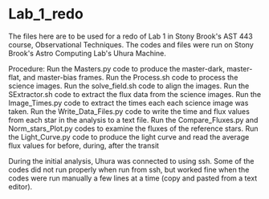 # Lab_1_redo

The files here are to be used for a redo of Lab 1 in Stony Brook's AST 443 course, Observational Techniques. The codes and files were run on Stony Brook's Astro Computing Lab's Uhura Machine.

Procedure:
Run the Masters.py code to produce the master-dark, master-flat, and master-bias frames.
Run the Process.sh code to process the science images.
Run the solve_field.sh code to align the images.
Run the SExtractor.sh code to extract the flux data from the science images.
Run the Image_Times.py code to extract the times each each science image was taken.
Run the Write_Data_Files.py code to write the time and flux values from each star in the analysis to a text file.
Run the Compare_Fluxes.py and Norm_stars_Plot.py codes to examine the fluxes of the reference stars.
Run the Light_Curve.py code to produce the light curve and read the average flux values for before, during, after the transit

During the initial analysis, Uhura was connected to using ssh. Some of the codes did not run properly when run from ssh, but worked fine when the codes were run manually a few lines at a time (copy and pasted from a text editor).
